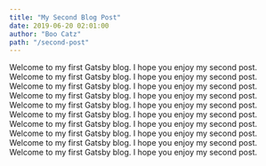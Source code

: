 ```yaml
---
title: "My Second Blog Post"
date: 2019-06-20 02:01:00
author: "Boo Catz"
path: "/second-post"
---
```


Welcome to my first Gatsby blog. I hope you enjoy my second post. Welcome to my first Gatsby blog. I hope you enjoy my second post. Welcome to my first Gatsby blog. I hope you enjoy my second post. Welcome to my first Gatsby blog. I hope you enjoy my second post. Welcome to my first Gatsby blog. I hope you enjoy my second post. Welcome to my first Gatsby blog. I hope you enjoy my second post. Welcome to my first Gatsby blog. I hope you enjoy my second post. Welcome to my first Gatsby blog. I hope you enjoy my second post. Welcome to my first Gatsby blog. I hope you enjoy my second post. Welcome to my first Gatsby blog. I hope you enjoy my second post.
